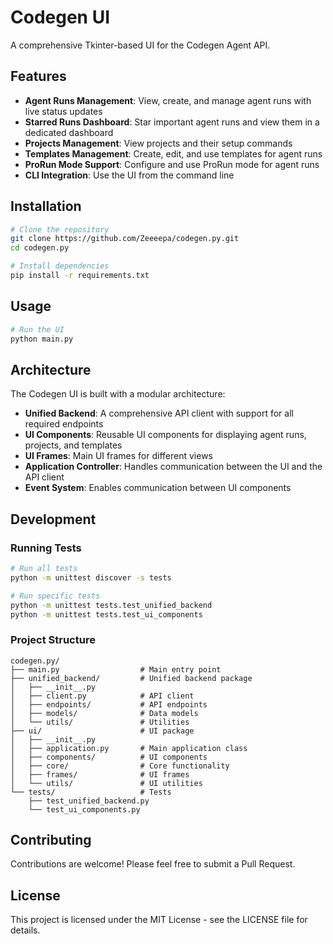 # Codegen UI

A comprehensive Tkinter-based UI for the Codegen Agent API.

## Features

- **Agent Runs Management**: View, create, and manage agent runs with live status updates
- **Starred Runs Dashboard**: Star important agent runs and view them in a dedicated dashboard
- **Projects Management**: View projects and their setup commands
- **Templates Management**: Create, edit, and use templates for agent runs
- **ProRun Mode Support**: Configure and use ProRun mode for agent runs
- **CLI Integration**: Use the UI from the command line

## Installation

```bash
# Clone the repository
git clone https://github.com/Zeeeepa/codegen.py.git
cd codegen.py

# Install dependencies
pip install -r requirements.txt
```

## Usage

```bash
# Run the UI
python main.py
```

## Architecture

The Codegen UI is built with a modular architecture:

- **Unified Backend**: A comprehensive API client with support for all required endpoints
- **UI Components**: Reusable UI components for displaying agent runs, projects, and templates
- **UI Frames**: Main UI frames for different views
- **Application Controller**: Handles communication between the UI and the API client
- **Event System**: Enables communication between UI components

## Development

### Running Tests

```bash
# Run all tests
python -m unittest discover -s tests

# Run specific tests
python -m unittest tests.test_unified_backend
python -m unittest tests.test_ui_components
```

### Project Structure

```
codegen.py/
├── main.py                  # Main entry point
├── unified_backend/         # Unified backend package
│   ├── __init__.py
│   ├── client.py            # API client
│   ├── endpoints/           # API endpoints
│   ├── models/              # Data models
│   └── utils/               # Utilities
├── ui/                      # UI package
│   ├── __init__.py
│   ├── application.py       # Main application class
│   ├── components/          # UI components
│   ├── core/                # Core functionality
│   ├── frames/              # UI frames
│   └── utils/               # UI utilities
└── tests/                   # Tests
    ├── test_unified_backend.py
    └── test_ui_components.py
```

## Contributing

Contributions are welcome! Please feel free to submit a Pull Request.

## License

This project is licensed under the MIT License - see the LICENSE file for details.


